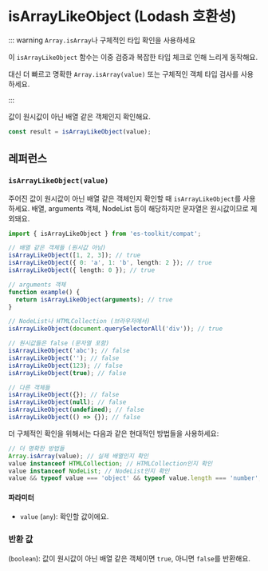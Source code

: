 # isArrayLikeObject (Lodash 호환성)

::: warning `Array.isArray`나 구체적인 타입 확인을 사용하세요

이 `isArrayLikeObject` 함수는 이중 검증과 복잡한 타입 체크로 인해 느리게 동작해요.

대신 더 빠르고 명확한 `Array.isArray(value)` 또는 구체적인 객체 타입 검사를 사용하세요.

:::

값이 원시값이 아닌 배열 같은 객체인지 확인해요.

```typescript
const result = isArrayLikeObject(value);
```

## 레퍼런스

### `isArrayLikeObject(value)`

주어진 값이 원시값이 아닌 배열 같은 객체인지 확인할 때 `isArrayLikeObject`를 사용하세요. 배열, arguments 객체, NodeList 등이 해당하지만 문자열은 원시값이므로 제외돼요.

```typescript
import { isArrayLikeObject } from 'es-toolkit/compat';

// 배열 같은 객체들 (원시값 아님)
isArrayLikeObject([1, 2, 3]); // true
isArrayLikeObject({ 0: 'a', 1: 'b', length: 2 }); // true
isArrayLikeObject({ length: 0 }); // true

// arguments 객체
function example() {
  return isArrayLikeObject(arguments); // true
}

// NodeList나 HTMLCollection (브라우저에서)
isArrayLikeObject(document.querySelectorAll('div')); // true

// 원시값들은 false (문자열 포함)
isArrayLikeObject('abc'); // false
isArrayLikeObject(''); // false
isArrayLikeObject(123); // false
isArrayLikeObject(true); // false

// 다른 객체들
isArrayLikeObject({}); // false
isArrayLikeObject(null); // false
isArrayLikeObject(undefined); // false
isArrayLikeObject(() => {}); // false
```

더 구체적인 확인을 위해서는 다음과 같은 현대적인 방법들을 사용하세요:

```typescript
// 더 명확한 방법들
Array.isArray(value); // 실제 배열인지 확인
value instanceof HTMLCollection; // HTMLCollection인지 확인
value instanceof NodeList; // NodeList인지 확인
value && typeof value === 'object' && typeof value.length === 'number'; // 배열 같은 객체인지 확인
```

#### 파라미터

- `value` (`any`): 확인할 값이에요.

### 반환 값

(`boolean`): 값이 원시값이 아닌 배열 같은 객체이면 `true`, 아니면 `false`를 반환해요.